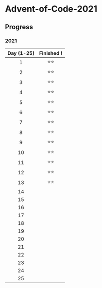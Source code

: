 # Advent-of-Code-2021

## Progress

### 2021

| Day (1-25) | Finished !
| :--------: | :-------: 
|     1      |  ⭐⭐  |
|     2      |  ⭐⭐  |     
|     3      |  ⭐⭐  |     
|     4      |  ⭐⭐  |     
|     5      |  ⭐⭐  |     
|     6      |  ⭐⭐  |     
|     7      |  ⭐⭐  |     
|     8      |  ⭐⭐  |     
|     9      |  ⭐⭐  |    
|     10     |  ⭐⭐  |     
|     11     |  ⭐⭐  |     
|     12     |  ⭐⭐  |     
|     13     |  ⭐⭐  |
|     14     |         |
|     15     |         |
|     16     |         |
|     17     |         |
|     18     |         |
|     19     |         |
|     20     |         |
|     21     |         |
|     22     |         |
|     23     |         |
|     24     |         |
|     25     |         |
